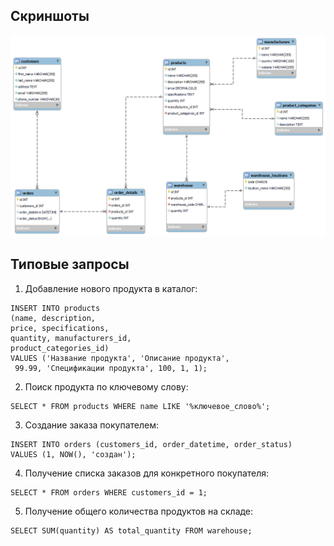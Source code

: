 ## Скриншоты

![Скриншот 1](screenshots/erd.png)

## Типовые запросы

1. Добавление нового продукта в каталог:
```Mysql
INSERT INTO products 
(name, description, 
price, specifications, 
quantity, manufacturers_id, 
product_categories_id) 
VALUES ('Название продукта', 'Описание продукта',
 99.99, 'Спецификации продукта', 100, 1, 1);
```
2. Поиск продукта по ключевому слову:
```Mysql
SELECT * FROM products WHERE name LIKE '%ключевое_слово%';
```

3. Создание заказа покупателем:
```Mysql
INSERT INTO orders (customers_id, order_datetime, order_status)
VALUES (1, NOW(), 'создан');
```

4. Получение списка заказов для конкретного покупателя:
```Mysql
SELECT * FROM orders WHERE customers_id = 1;
```

5. Получение общего количества продуктов на складе:
```Mysql
SELECT SUM(quantity) AS total_quantity FROM warehouse;
```


